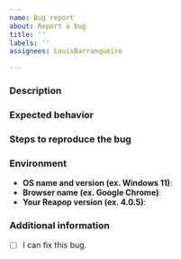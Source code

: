 ```yaml
---
name: Bug report
about: Report a bug
title: ''
labels: ''
assignees: LouisBarranqueiro

---
```


### Description
<!-- Clearly describe the bug. -->


### Expected behavior
<!-- Clearly describe what you expected to happen. -->
<!-- If applicable, add screenshots to help explain your problem. -->


### Steps to reproduce the bug
 <!-- Describe steps to reproduce the bug. -->


### Environment
 - **OS name and version (ex. Windows 11)**: 
 - **Browser name (ex. Google Chrome)**:
 - **Your Reapop version (ex. 4.0.5)**:

### Additional information
- [ ] I can fix this bug. <!-- Check this box if you can work on fixing it and create a pull request -->
